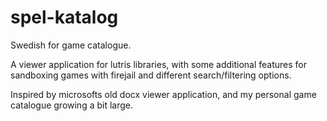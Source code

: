 # spel-katalog
Swedish for game catalogue.

A viewer application for lutris libraries, with some additional features for
sandboxing games with firejail and different search/filtering options.

Inspired by microsofts old docx viewer application, and my personal game catalogue
growing a bit large.
